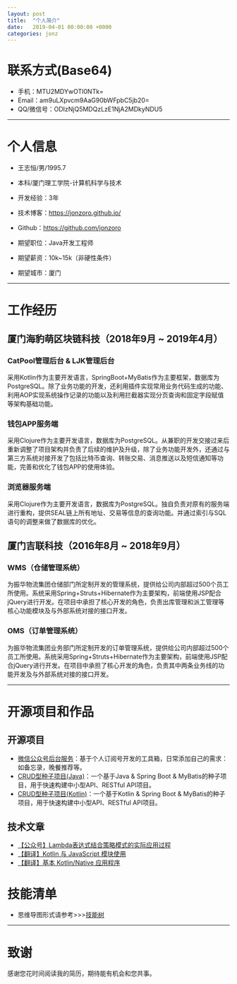 ```yaml
---
layout: post
title:  "个人简介"
date:   2019-04-01 00:00:00 +0000
categories: jonz
---
```

# 联系方式(Base64)
- 手机：MTU2MDYwOTI0NTk=
- Email：am9uLXpvcm9AaG90bWFpbC5jb20=
- QQ/微信号：ODIzNjQ5MDQzLzE1NjA2MDkyNDU5

---

# 个人信息

 - 王志恒/男/1995.7
 - 本科/厦门理工学院-计算机科学与技术
 - 开发经验：3年
 - 技术博客：https://jonzoro.github.io/
 - Github：https://github.com/jonzoro

 - 期望职位：Java开发工程师
 - 期望薪资：10k~15k（非硬性条件）
 - 期望城市：厦门

---

# 工作经历

## 厦门海豹萌区块链科技（2018年9月 ~ 2019年4月）

### CatPool管理后台 & LJK管理后台
采用Kotlin作为主要开发语言，SpringBoot+MyBatis作为主要框架，数据库为PostgreSQL。除了业务功能的开发，还利用插件实现常用业务代码生成的功能、利用AOP实现系统操作记录的功能以及利用拦截器实现分页查询和固定字段赋值等架构基础功能。

### 钱包APP服务端
采用Clojure作为主要开发语言，数据库为PostgreSQL。从兼职的开发交接过来后重新调整了项目架构并负责了后续的维护及升级，除了业务功能开发外，还通过与第三方系统对接开发了包括比特币查询、转账交易、消息推送以及短信通知等功能，完善和优化了钱包APP的使用体验。

### 浏览器服务端
采用Clojure作为主要开发语言，数据库为PostgreSQL。独自负责对原有的服务端进行重构，提供SEAL链上所有地址、交易等信息的查询功能。并通过索引与SQL语句的调整来做了数据库的优化。


## 厦门吉联科技（2016年8月 ~ 2018年9月）

### WMS（仓储管理系统）
为振华物流集团仓储部门所定制开发的管理系统，提供给公司内部超过500个员工所使用。系统采用Spring+Struts+Hibernate作为主要架构，前端使用JSP配合jQuery进行开发。在项目中承担了核心开发的角色，负责出库管理和派工管理等核心功能模块及与外部系统对接的接口开发。

### OMS（订单管理系统）
为振华物流集团业务部门所定制开发的订单管理系统，提供给公司内部超过500个员工所使用。系统采用Spring+Struts+Hibernate作为主要架构，前端使用JSP配合jQuery进行开发。在项目中承担了核心开发的角色，负责其中两条业务线的功能开发及与外部系统对接的接口开发。

---

# 开源项目和作品
## 开源项目
 - [微信公众号后台服务](https://github.com/jonzoro/wechat-server)：基于个人订阅号开发的工具箱，日常添加自己的需求：如备忘录，晚餐推荐等。
 - [CRUD型种子项目(Java)](https://github.com/jonzoro/spring-boot-api-project-seed)：一个基于Java & Spring Boot & MyBatis的种子项目，用于快速构建中小型API、RESTful API项目。
 - [CRUD型种子项目(Kotlin)](https://github.com/jonzoro/server-seed)：一个基于Kotlin & Spring Boot & MyBatis的种子项目，用于快速构建中小型API、RESTful API项目。

## 技术文章
- [【公众号】Lambda表达式结合策略模式的实际应用过程](https://mp.weixin.qq.com/s?__biz=MjM5MTM3ODE1OA==&mid=2247483690&idx=1&sn=53193b63eddb55ea40753adce722e84b&chksm=a6b73eab91c0b7bd4883fd4df5ee1fce94a9558c507844da5ce509577453e92d785357e952a4&mpshare=1&scene=1&srcid=0404lA9XCOX7iw4CfyvIi0qY&key=7c2de03dd17390134176a79631ad6d6c37d372ec5a6e7ad1c5debd18167bbb2de4f11b458f7d42e5213736f5d2e75974dab01ad4e56c1a7c97d7f98efb2b44d354b6671c5442b24f1dd741f6b6514701&ascene=1&uin=MjkwMzczMzU%3D&devicetype=Windows+10&version=62060739&lang=zh_CN&pass_ticket=U7g%2BiQpywLDVE70K9wLl2Nw8%2BKLWDmN3Ni0XwwAoUgk%3D)
- [【翻译】Kotlin 与 JavaScript 模块使用](https://www.kotlincn.net/docs/tutorials/javascript/working-with-modules/working-with-modules.html)
- [【翻译】基本 Kotlin/Native 应用程序](https://www.kotlincn.net/docs/tutorials/native/basic-kotlin-native-app.html)

# 技能清单
- 思维导图形式请参考>>>[技能树](http://naotu.baidu.com/file/df929e13b91a63505d315adaad7d89da?token=4442b91c9e7a06e9)

---

# 致谢
感谢您花时间阅读我的简历，期待能有机会和您共事。
